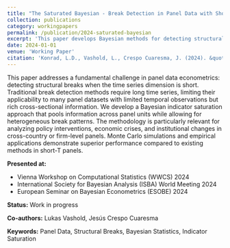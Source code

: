 ```yaml
---
title: "The Saturated Bayesian - Break Detection in Panel Data with Short Time Horizons"
collection: publications
category: workingpapers
permalink: /publication/2024-saturated-bayesian
excerpt: 'This paper develops Bayesian methods for detecting structural breaks in panel data when the time dimension is limited.'
date: 2024-01-01
venue: 'Working Paper'
citation: 'Konrad, L.D., Vashold, L., Crespo Cuaresma, J. (2024). &quot;The Saturated Bayesian - Break Detection in Panel Data with Short Time Horizons.&quot; <i>Working Paper</i>.'
---
```


This paper addresses a fundamental challenge in panel data econometrics: detecting structural breaks when the time series dimension is short. Traditional break detection methods require long time series, limiting their applicability to many panel datasets with limited temporal observations but rich cross-sectional information. We develop a Bayesian indicator saturation approach that pools information across panel units while allowing for heterogeneous break patterns. The methodology is particularly relevant for analyzing policy interventions, economic crises, and institutional changes in cross-country or firm-level panels. Monte Carlo simulations and empirical applications demonstrate superior performance compared to existing methods in short-T panels.

**Presented at:** 
- Vienna Workshop on Computational Statistics (WWCS) 2024
- International Society for Bayesian Analysis (ISBA) World Meeting 2024
- European Seminar on Bayesian Econometrics (ESOBE) 2024

**Status:** Work in progress

**Co-authors:** Lukas Vashold, Jesús Crespo Cuaresma

**Keywords:** Panel Data, Structural Breaks, Bayesian Statistics, Indicator Saturation
